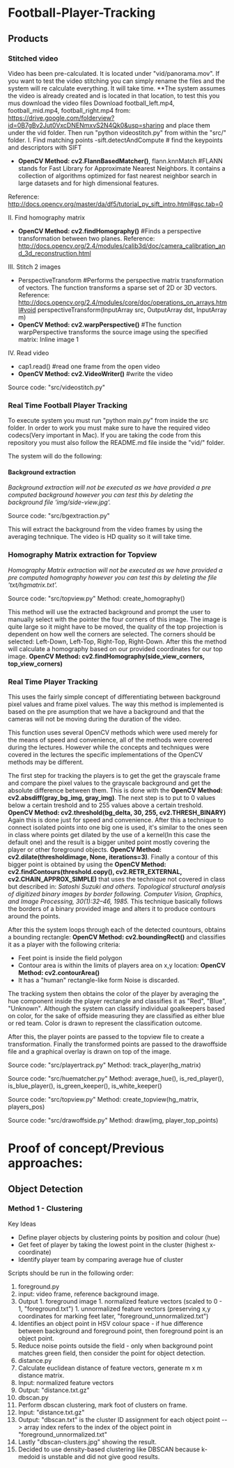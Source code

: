 # Football-Player-Tracking

## Products

### Stitched video
Video has been pre-calculated. It is located under "vid/panorama.mov". If you want to test the video stitching you can simply rename the files and the system will re calculate everything. It will take time. 
**The system assumes the video is already created and is located in that location, to test this you mus download the video files Download football_left.mp4, football_mid.mp4, football_right.mp4 from:
https://drive.google.com/folderview?id=0B7gBv2Jut0VxcDNENmxvS2N4Qk0&usp=sharing and place them under the vid folder. Then run "python videostitch.py" from within the "src/" folder.
I. Find matching points
-sift.detectAndCompute # find the keypoints and descriptors with SIFT
- **OpenCV Method: cv2.FlannBasedMatcher()**, flann.knnMatch #FLANN stands for Fast Library for Approximate Nearest Neighbors. It contains a collection of algorithms optimized for fast nearest neighbor search in large datasets and for high dimensional features. 

Reference: http://docs.opencv.org/master/da/df5/tutorial_py_sift_intro.html#gsc.tab=0

II. Find homography matrix
- **OpenCV Method: cv2.findHomography()** #Finds a perspective transformation between two planes.
Reference: http://docs.opencv.org/2.4/modules/calib3d/doc/camera_calibration_and_3d_reconstruction.html

III. Stitch 2 images
- PerspectiveTransform #Performs the perspective matrix transformation of vectors. The function transforms a sparse set of 2D or 3D vectors.
Reference: http://docs.opencv.org/2.4/modules/core/doc/operations_on_arrays.html#void perspectiveTransform(InputArray src, OutputArray dst, InputArray m)
- **OpenCV Method: cv2.warpPerspective()** #The function warpPerspective transforms the source image using the specified matrix:
Inline image 1

IV. Read video
- cap1.read() #read one frame from the open video
- **OpenCV Method: cv2.VideoWriter()** #write the video

Source code: "src/videostitch.py"

### Real Time Football Player Tracking
To execute system you must run "python main.py" from inside the src folder. In order to work you must make sure to have the required video codecs(Very important in Mac). If you are taking the code from this repository you must also follow the README.md file inside the "vid/" folder.

The system will do the following:
#### Background extraction
*Background extraction will not be executed as we have provided a pre computed background however you can test this by deleting the background file 'img/side-view.jpg'.* 

Source code: "src/bgextraction.py"

This will extract the background from the video frames by using the averaging technique. The video is HD quality so it will take time. 

### Homography Matrix extraction for Topview
*Homography Matrix extraction will not be executed as we have provided a pre computed homography however you can test this by deleting the file 'txt/hgmatrix.txt'.* 

Source code: "src/topview.py" Method: create_homography()

This method will use the extracted background and prompt the user to manually select with the pointer the four corners of this image. The image is quite large so it might have to be moved, the quality of the top projection is dependent on how well the corners are selected. The corners should be selected: Left-Down, Left-Top, Right-Top, Right-Down. After this the method will calculate a homography based on our provided coordinates for our top image.
**OpenCV Method: cv2.findHomography(side_view_corners, top_view_corners)**

### Real Time Player Tracking
This uses the fairly simple concept of differentiating between background pixel values and frame pixel values. The way this method is implemented is based on the pre asumption that we have a background and that the cameras will not be moving during the duration of the video. 

This function uses several OpenCV methods which were used merely for the means of speed and convenience, all of the methods were covered during the lectures. However while the concepts and techniques were covered in the lectures the specific implementations of the OpenCV methods may be different.

The first step for tracking the players is to get the get the grayscale frame and compare the pixel values to the grayscale background and get the absolute difference between them. This is done with the **OpenCV Method: cv2.absdiff(gray_bg_img, gray_img)**. The next step is to put to 0 values below a certain treshold and to 255 values above a certain treshold. **OpenCV Method: cv2.threshold(bg_delta, 30, 255, cv2.THRESH_BINARY)** Again this is done just for speed and convenience. After this a technique to connect isolated points into one big one is used, it's similar to the ones seen in class where points get dilated by the use of a kernel(In this case the default one) and the result is a bigger united point mostly covering the player or other foreground objects. **OpenCV Method: cv2.dilate(thresholdimage, None, iterations=3)**. Finally a contour of this bigger point is obtained by using the **OpenCV Method: cv2.findContours(threshold.copy(), cv2.RETR_EXTERNAL, cv2.CHAIN_APPROX_SIMPLE)** that uses the technique not covered in class but described in:
*Satoshi Suzuki and others. Topological structural analysis of digitized binary images by border following. Computer Vision, Graphics, and Image Processing, 30(1):32–46, 1985.* This technique basically follows the borders of a binary provided image and alters it to produce contours around the points. 

After this the system loops through each of the detected countours, obtains a bounding rectangle: **OpenCV Method: cv2.boundingRect()** and classifies it as a player with the following criteria:
- Feet point is inside the field polygon
- Contour area is within the limits of players area on x,y location: **OpenCV Method: cv2.contourArea()**
- It has a "human" rectangle-like form
Noise is discarded.

The tracking system then obtains the color of the player by averaging the hue component inside the player rectangle and classifies it as "Red", "Blue", "Unknown". Although the system can classify individual goalkeepers based on color, for the sake of offside measuring they are classified as either blue or red team. Color is drawn to represent the classification outcome.

After this, the player points are passed to the topview file to create a transformation.
Finally the transformed points are passed to the drawoffside file and a graphical overlay is drawn on top of the image.

Source code: "src/playertrack.py" Method: track_player(hg_matrix)

Source code: "src/huematcher.py" Method: average_hue(), is_red_player(), is_blue_player(), is_green_keeper(), is_white_keeper()

Source code: "src/topview.py"  Method: create_topview(hg_matrix, players_pos)

Source code: "src/drawoffside.py"  Method: draw(img, player_top_points) 



# Proof of concept/Previous approaches: 

## Object Detection

### Method 1 - Clustering

Key Ideas
- Define player objects by clustering points by position and colour (hue)
- Get feet of player by taking the lowest point in the cluster (highest x-coordinate)
- Identify player team by comparing average hue of cluster

Scripts should be run in the following order:

1. foreground.py
  1. input: video frame, reference background image.
  1. Output
    1. foreground image
    1. normalized feature vectors (scaled to 0 - 1, "foreground.txt")
    1. unnormalized feature vectors (preserving x,y coordinates for marking feet later, "foreground_unnormalized.txt")
  1. Identifies an object point in HSV colour space - if hue difference between background and foreground point, then foreground point is an object point.
  1. Reduce noise points outside the field - only when background point matches green field, then consider the point for object detection.
1. distance.py
  1. Calculate euclidean distance of feature vectors, generate m x m distance matrix.
  1. Input: normalized feature vectors
  1. Output: "distance.txt.gz"
1. dbscan.py
  1. Perform dbscan clustering, mark foot of clusters on frame. 
  1. Input: "distance.txt.gz"
  1. Output: "dbscan.txt" is the cluster ID assignment for each object point --> array index refers to the index of the object point in "foreground_unnormalized.txt"
  1. Lastly "dbscan-clusters.jpg" showing the result.
  1. Decided to use density-based clustering like DBSCAN because k-medoid is unstable and did not give good results.
